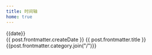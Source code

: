 ```yaml
---
title: 时间轴
home: true
---
```


<script setup>
import { data as posts } from "../src/posts.data";
import { sortPostsByYear } from "../src/utils/postUtil";
const dates = sortPostsByYear(posts);
</script>

<div
v-for="(posts, date) in dates"
:key="date"
class="card bg-base-100 shadow-md w-auto h-auto mb-2"
>
    <div class="card-body w-auto">
        <div>
          <div class="border-2 rounded-md w-max p-2">{{date}}</div>
        </div>
        <div class="flex flex-col border-l-2 ml-[27px] pt-4 pl-6 mt-[-8px]">
          <div v-for="post in posts" :key="post.id" class="flex flex-row">
            <div class="flex flex-row mt-5">
              <div class="w-3 h-3 rounded-full bg-base-300 dark:bg-white ml-[-31px]"></div>
              <div class="flex flex-col ml-3 mt-[-5px]">
                <span>{{ post.frontmatter.createDate }}</span>
                <a :href="post.url" class="hover:underline">{{ post.frontmatter.title }}</a>
                <span>{{post.frontmatter.category.join("/")}}</span>
              </div>
            </div>
          </div>
        </div>
    </div>
</div>
